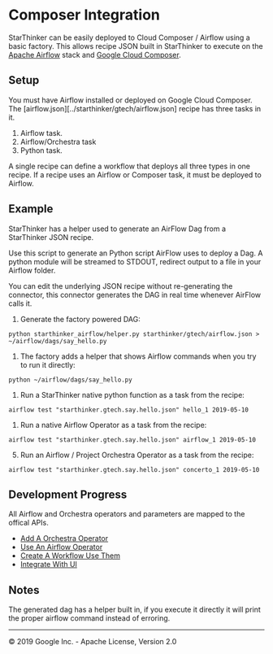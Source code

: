 # Composer Integration

StarThinker can be easily deployed to Cloud Composer / Airflow using a basic factory.
This allows recipe JSON built in StarThinker to execute on the [Apache Airflow](https://airflow.apache.org/) 
stack and [Google Cloud Composer](https://cloud.google.com/composer/).


## Setup

You must have Airflow installed or deployed on Google Cloud Composer. The 
[airflow.json][../starthinker/gtech/airflow.json] recipe has three tasks in it.

1. Airflow task.
1. Airflow/Orchestra task 
1. Python task.

A single recipe can define a workflow that deploys all three types in one recipe.
If a recipe uses an Airflow or Composer task, it must be deployed to Airflow.


## Example 

StarThinker has a helper used to generate an AirFlow Dag from a StarThinker JSON recipe.

Use this script to generate an Python script AirFlow uses to deploy a Dag. A
python module will be streamed to STDOUT, redirect output to a file in your 
Airflow folder. 

You can edit the underlying JSON recipe without re-generating the connector, 
this connector generates the DAG in real time whenever AirFlow calls it.

1. Generate the factory powered DAG:
```
python starthinker_airflow/helper.py starthinker/gtech/airflow.json > ~/airflow/dags/say_hello.py
```

1. The factory adds a helper that shows Airflow commands when you try to run it directly:
```
python ~/airflow/dags/say_hello.py
```

1. Run a StarThinker native python function as a task from the recipe:
```
airflow test "starthinker.gtech.say.hello.json" hello_1 2019-05-10
```

1. Run a native Airflow Operator as a task from the recipe:
```
airflow test "starthinker.gtech.say.hello.json" airflow_1 2019-05-10
```

5. Run an Airflow / Project Orchestra Operator as a task from the recipe:
```
airflow test "starthinker.gtech.say.hello.json" concerto_1 2019-05-10
```

## Development Progress

All Airflow and Orchestra operators and parameters are mapped to the offical APIs.

- [Add A Orchestra Operator](../starthinker_airflow/orchestra/)
- [Use An Airflow Operator](https://airflow.apache.org/_api/index.html)
- [Create A Workflow Use Them](task.md)
- [Integrate With UI](recipe.md)


## Notes

The generated dag has a helper built in, if you execute it directly it will print the proper airflow command instead of erroring.

---
&copy; 2019 Google Inc. - Apache License, Version 2.0
